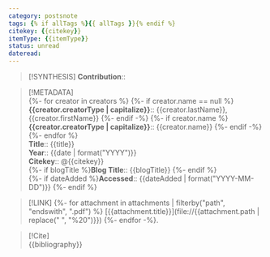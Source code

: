 ```yaml
---
category: postsnote
tags: {% if allTags %}{{ allTags }}{% endif %}
citekey: {{citekey}}
itemType: {{itemType}}
status: unread  
dateread:  
---
```


> [!SYNTHESIS] 
>**Contribution**::

> [!METADATA]  
> {%- for creator in creators %}
{%- if creator.name == null %}
**{{creator.creatorType | capitalize}}**:: {{creator.lastName}}, {{creator.firstName}}
{%- endif -%} 
{%- if creator.name %}
**{{creator.creatorType | capitalize}}**:: {{creator.name}}
{%- endif -%}
{%- endfor %}<br>
> **Title**:: {{title}}    
> **Year**:: {{date | format("YYYY")}}     
> **Citekey**:: @{{citekey}}    
> {%- if blogTitle %}**Blog Title**:: {{blogTitle}} {%- endif %}   
>  {%- if dateAdded %}**Accessed**:: {{dateAdded | format("YYYY-MM-DD")}} {%- endif %}   
> 

> [!LINK] 
>{%- for attachment in attachments | filterby("path", "endswith", ".pdf") %}
> [{{attachment.title}}](file://{{attachment.path | replace(" ", "%20")}})  {%- endfor -%}.

> [!Cite]  
> {{bibliography}}
